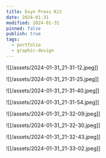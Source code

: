 ```yaml
---
title: Exyn Press Kit
date: 2024-01-31
modified: 2024-01-31
pinned: false
publish: true
tags:
  - portfolio
  - graphic-design
---
```


![[/assets/2024-01-31_21-31-12.jpeg]]

![[/assets/2024-01-31_21-31-25.jpeg]]

![[/assets/2024-01-31_21-31-40.jpeg]]

![[/assets/2024-01-31_21-31-54.jpeg]]

![[/assets/2024-01-31_21-32-09.jpeg]]

![[/assets/2024-01-31_21-32-30.jpeg]]

![[/assets/2024-01-31_21-32-43.jpeg]]

![[/assets/2024-01-31_21-33-02.jpeg]]
